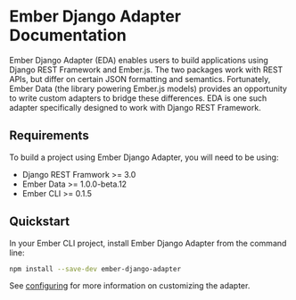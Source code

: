 # Ember Django Adapter Documentation

Ember Django Adapter (EDA) enables users to build applications using Django REST Framework and
Ember.js.  The two packages work with REST APIs, but differ on certain JSON formatting and
semantics.  Fortunately, Ember Data (the library powering Ember.js models) provides an opportunity
to write custom adapters to bridge these differences.  EDA is one such adapter specifically
designed to work with Django REST Framework.


## Requirements

To build a project using Ember Django Adapter, you will need to be using:

* Django REST Framwork >= 3.0
* Ember Data >= 1.0.0-beta.12
* Ember CLI >= 0.1.5


## Quickstart

In your Ember CLI project, install Ember Django Adapter from the command line:

```bash
npm install --save-dev ember-django-adapter
```

See [configuring](configuring.md) for more information on customizing the adapter.
